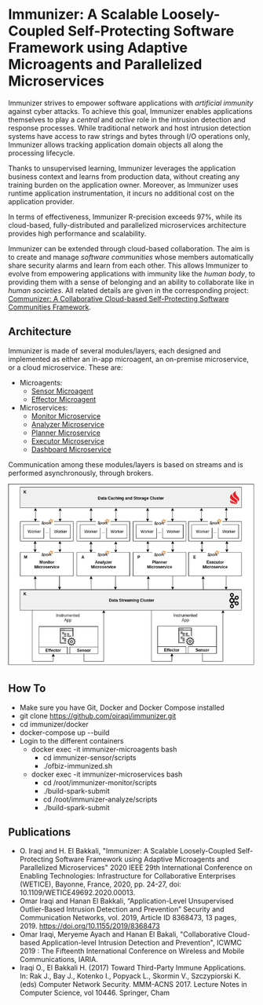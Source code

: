 # Immunizer: A Scalable Loosely-Coupled Self-Protecting Software Framework using Adaptive Microagents and Parallelized Microservices

Immunizer strives to empower software applications with *artificial immunity* against cyber attacks.
To achieve this goal, Immunizer enables applications themselves to play a *central* and *active* role in the intrusion detection and response processes. While traditional network and host intrusion detection systems have access to raw strings and bytes through I/O operations only, Immunizer allows tracking application domain objects all along the processing lifecycle.

Thanks to unsupervised learning, Immunizer leverages the application business context and learns from production data, without creating any training burden on the application owner. Moreover, as Immunizer uses runtime application instrumentation, it incurs no additional cost on the application provider.

In terms of effectiveness, Immunizer R-precision exceeds 97%, while its cloud-based, fully-distributed and parallelized microservices architecture provides high performance and scalability.

Immunizer can be extended through cloud-based collaboration. The aim is to create and manage *software communities* whose members automatically share security alarms and learn from each other. This allows Immunizer to evolve from empowering applications with immunity like the *human body*, to providing them with a sense of belonging and an ability to collaborate like in *human societies*. All related details are given in the corresponding project: [Communizer: A Collaborative Cloud-based Self-Protecting Software Communities Framework](https://github.com/oiraqi/communizer).

## Architecture

Immunizer is made of several modules/layers, each designed and implemented as either an in-app microagent, an on-premise microservice, or a cloud microservice. These are:
- Microagents:
  - [Sensor Microagent](https://github.com/oiraqi/immunizer/tree/master/microagents/sensor)
  - [Effector Microagent](https://github.com/oiraqi/immunizer/tree/master/microagents/effector)
- Microservices:
  - [Monitor Microservice](https://github.com/oiraqi/immunizer/tree/master/microservices/monitor)
  - [Analyzer Microservice](https://github.com/oiraqi/immunizer/tree/master/microservices/analyzer)
  - [Planner Microservice](https://github.com/oiraqi/immunizer/tree/master/microservices/planner)
  - [Executor Microservice](https://github.com/oiraqi/immunizer/tree/master/microservices/executor)
  - [Dashboard Microservice](https://github.com/oiraqi/immunizer/tree/master/microservices/dashboard)

Communication among these modules/layers is based on streams and is performed asynchronously, through brokers.

<p align="center">
  <img src="architecture/immunizer.png">
</p>

## How To
- Make sure you have Git, Docker and Docker Compose installed
- git clone https://github.com/oiraqi/immunizer.git
- cd immunizer/docker
- docker-compose up --build
- Login to the different containers
  - docker exec -it immunizer-microagents bash
    - cd immunizer-sensor/scripts
    - ./ofbiz-immunized.sh
  - docker exec -it immunizer-microservices bash
    - cd /root/immunizer-monitor/scripts
    - ./build-spark-submit
    - cd /root/immunizer-analyze/scripts
    - ./build-spark-submit

## Publications
- O. Iraqi and H. El Bakkali, "Immunizer: A Scalable Loosely-Coupled Self-Protecting Software Framework using Adaptive Microagents and Parallelized Microservices" 2020 IEEE 29th International Conference on Enabling Technologies: Infrastructure for Collaborative Enterprises (WETICE), Bayonne, France, 2020, pp. 24-27, doi: 10.1109/WETICE49692.2020.00013.
- Omar Iraqi and Hanan El Bakkali, “Application-Level Unsupervised Outlier-Based Intrusion Detection and Prevention” Security and Communication Networks, vol. 2019, Article ID 8368473, 13 pages, 2019. https://doi.org/10.1155/2019/8368473
- Omar Iraqi, Meryeme Ayach and Hanan El Bakali, "Collaborative Cloud-based Application-level Intrusion Detection and Prevention", ICWMC 2019 : The Fifteenth International Conference on Wireless and Mobile Communications, IARIA.
- Iraqi O., El Bakkali H. (2017) Toward Third-Party Immune Applications. In: Rak J., Bay J., Kotenko I., Popyack L., Skormin V., Szczypiorski K. (eds) Computer Network Security. MMM-ACNS 2017. Lecture Notes in Computer Science, vol 10446. Springer, Cham
